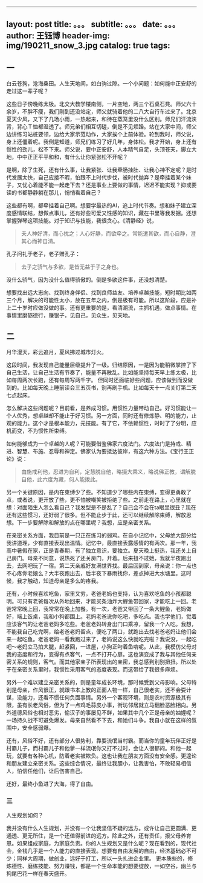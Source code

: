  --- 
 layout:     post 
 title:      。。。 
 subtitle:   。。。
 date:       。。。
 author:     王钰博 
 header-img: img/190211_snow_3.jpg 
 catalog: true 
 tags: 
 --- 
## 一
白云苍狗，沧海桑田。人生天地间，如白驹过隙。一个小问题：如何能中正安舒的走过这一辈子呢？

这些日子傍晚练太极。北交大教学楼南侧，一片空地，两三个石桌石凳。师父六十余岁，不胖不瘦，我们刚到还没站定，师父就骑着他的二八大自行车过来了。北京夏天少风，又下了几场小雨，一热起来，和待在蒸笼里没什么区别。师兄们汗流浃背，背心Ｔ恤都湿透了。师兄弟们相互切磋，倒是不见烦躁。站在大家中间，师父边讲练习站桩要领，边给大家示范动作，大家挨个上前体验。轮到我时，师父说，身上还僵着呢。我倒是知道，师兄们练习了好几年，身体松。我才开始，身上还有惯性的劲儿，松不下来。师父说，要中正安舒，人本精气自足，头顶苍天，脚立大地，中中正正平平和和，有什么让你紧张松不开呢？

是啊，除了生死，还有什么事，让我紧张、让我牵肠挂肚、让我心神不定呢？是时代发展太快，自己应接不暇，怕跟不上时代步伐，被时代抛弃？是牵挂着某个妹子，又忧心着能不能一起走下去？还是事业上要做的事情，迟迟不能实现？抑或要读的书都静静躺在那儿，悄悄看着自己？

这些都有啊，都牵挂着自己啊。想要学最热的AI，追上时代节奏。想和妹子建立深度感情联结，想做点事儿，还有好些可爱又性感的知识，藏在书里等我发掘。还想掌握弹琴这项技能。对于知识与技能，我很贪心。《清静经》说，
> 夫人神好清，而心扰之；人心好静，而欲牵之。常能遣其欲，而心自静，澄其心而神自清。

孔子问礼于老子，老子赠孔子：
> 去子之骄气与多欲，是皆无益于子之身也。

没什么骄气，因为没什么值得骄傲的。倒是多欲这件事，还没想清楚。

想要找出远大志向、找到终身伴侣、找到良师益友、培养卓越技能，短时期比如两三个月，解决的可能性太小，放在五年之内，倒是极有可能。所以这阶段，应是补上二十岁时应做没做的事。还有更重要的是，看清潮流，主抓机遇，做点事情。在事情里磨砺德行，赚银子，见自己，见众生，见天地。

## 二
月华漫天，彩云追月，夏风拂过城市灯火。

这段时间，我发现自己能量层级提升了一级。归结原因，一是因为能稍微掌控了下自己生活，让自己生活有节奏了，能量不再散乱。比如能坚持每天早上练太极，比如每周两次长跑，还有每周写两千字。
但同时还面临好些问题，应该做到而没做到的。比如每天晚上睡前读会三五页书，别再刷手机。比如每天十一点关灯第二天七点起床。

怎么解决这些问题呢？目前看，是养成习惯。用惯性力量带动自己。好习惯能让一个人优秀，想卓越却不能止于好习惯。另一方面，同时还有修炼静、明的能力，止观的能力。这个才是根本能力，元技能。有了它，不依赖惯性，时时了了分明，应机而变，不为惯性所束缚。

如何能够成为一个卓越的人呢？可能要借鉴佛家六度法门。六度法门是持戒、精进、智慧、布施、忍辱和禅定。佛家认为要抵达彼岸，有这六种方法。《宝行王正论》说：
> 由施戒利他，忍进为自利，定慧脱自他，略摄大乘义，略说佛正教，谓解脱自他，此六度为藏，何人能拨此。


另一个关键原因，是内在束缚少了些。不知道少了哪些内在束缚，变得更勇敢了点，或者说，更开放了些，更不怕被嘲笑被拒绝了些。之前走在路上，心里就在想：对面陌生人怎么看自己？我发型是不是乱了？自己会不会在ta眼里很丑？现在还有这些惯习，还好弱了很多。但不能止步于此，还可以继续解除束缚，解放思想。下一步要解除和解放的点在哪里呢？我想，应是亲密关系。

在亲密关系方面，我目前是一只正在练习的弱鸡。在自小记忆中，父母绝大部分给我讲道理，少有直接表现出温情。记忆中，最直接表露感情的有两次。那一年，我高中暑假在家，正是青春期，有了独立意识，要独立。夏天晚上挺热，我还关上自己房门。母亲不同意，说热死了还关房门，开着。后来扭不过她，我就半夜跑出去，去网吧玩了一宿。第二天亲戚好友满世界找。最后回到家，母亲说：你一点也不心疼你老娘么？大半夜跑出去，后半夜下暴雨找你，差点掉进大水塘里。这时候，我才触动，知道母亲是多么的疼我。

还有，小时候喜欢吃鱼，家里又穷，老爸老妈也支持，认为喜欢吃鱼的小孩都聪明。可只有老爸每次从外地回来，才能买条油炸大鲤鱼带回家，才能吃上一回。老爸常常晚上回，我常常在晚上加餐。有一次，老爸又带回了一条大鲤鱼，老妈做好，端上饭桌，我和小狗都围上。老妈老爸说你吃吧，多吃点。我也学他们，觉着应该客气的让老爸老妈多吃些。老爸老妈转身出门口乘凉，留我一个人吃。我想，不能我自己吃完啊，给老爸老妈留点，便吃了两口，就跑出去找老爸老妈让他们会来一起吃鱼。老爸老妈一看我跑过来了，老妈说这么快就吃完啦？我说没，一起吃吧～老妈立马拍大腿，赶紧回，一进屋，小狗正叼着鱼啃呢。从此，我模仿父母对我的态度和行为，变得有点客气，一点不打开心扉。这也演变成了我与其他任何亲密关系的规则，客气。而其他家亲子所表现出的亲密，我总感到别别扭扭。所以处于在亲密关系里时，我惯性采用客气的态度表现。而这带给了我很多麻烦。

另外一个难以建立亲密关系的，则是童年成长环境，那时候受到父母影响。父母特别是母亲，作风很正，就跟书本上教的正面人物一样，自己很老实，还不会耍计谋，没能力，还看不惯任何负面事情。另外一个客观环境，则是农村资源极其有限，虽有长老风俗，但为了一点鸡毛蒜皮小事，街坊邻居就立马翻脸恶脸相向。另外道德风俗也相对恶劣，偷汉子的事屡见不鲜，如果其中几个正是母亲的妯娌呢？一场持久战不可避免爆发。母亲自然看不下去，和她们斗争。我自小就在这样的氛围中，安全感弱爆。

还有，风俗不好，还有部分人很势利，靠耍流氓当村霸。而当你的童年玩伴正好是村霸儿子，而村霸儿子和他爹一样流氓你又打不过时，会让人很郁闷。和他一起玩，就要有各种心机，防着老实被欺负。这也让我在朋友方面没有安全感。更遑论和朋友建立亲密关系。这些综合情况，最终让我胆小，让我害怕，不敢轻易相信人，怕信任他们，让后伤害自己。

还好，最终小鱼进了大海，得了自由。

### 三

人生规划如何？

我并没有什么人生规划，并没有一个让我坚信不疑的远方。或许让自己更圆满、更通透、更无所住，是一个还值得前进的远方。除此之外，还有责任，报父母养育恩。如果组成家庭，为家庭负责。你的人生规划又是什么呢？现在看到的，现代社会，金钱几乎是一个人能力的直接表现。想要有自由发展的自由，经济基础必不可少；同样大周期，做创业，远好于打工，所以一头扎进企业里。
更本质些的，修炼德性、磨练技能、努力赚钱，都是一个生命本能的想要绽放，一如空谷，幽兰与狗尾巴花一样在春天盛开。
